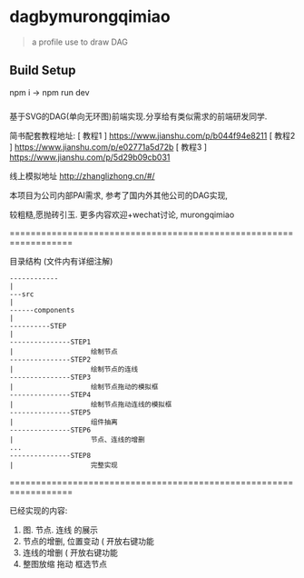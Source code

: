 # dagbymurongqimiao

> a profile use to draw DAG

## Build Setup

npm i    ->     npm  run dev 

###  
基于SVG的DAG(单向无环图)前端实现.分享给有类似需求的前端研发同学.

简书配套教程地址: 
[ 教程1 ]  https://www.jianshu.com/p/b044f94e8211
[ 教程2 ]  https://www.jianshu.com/p/e02771a5d72b
[ 教程3 ]  https://www.jianshu.com/p/5d29b09cb031

线上模拟地址 http://zhanglizhong.cn/#/ 

本项目为公司内部PAI需求,
参考了国内外其他公司的DAG实现,

较粗糙,愿抛砖引玉.
更多内容欢迎+wechat讨论, murongqimiao

==================================================================

目录结构
    (文件内有详细注解)

    ------------
    |
    ---src
    |
    ------components
    |
    ----------STEP
    |
    ---------------STEP1
    |                   绘制节点
    ---------------STEP2
    |                   绘制节点的连线
    ---------------STEP3
    |                   绘制节点拖动的模拟框
    ---------------STEP4
    |                   绘制节点拖动连线的模拟框
    ---------------STEP5
    |                   组件抽离
    ---------------STEP6
    |                   节点、连线的增删
    ...
    ---------------STEP8
    |                   完整实现


==================================================================

已经实现的内容:
1. 图. 节点. 连线 的展示
2. 节点的增删, 位置变动 ( 开放右键功能
3. 连线的增删 ( 开放右键功能
4. 整图放缩 拖动 框选节点
